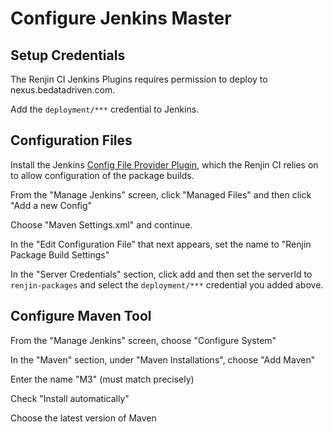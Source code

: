 
# Configure Jenkins Master


## Setup Credentials

The Renjin CI Jenkins Plugins requires permission to deploy to nexus.bedatadriven.com. 

Add the `deployment/***` credential to Jenkins.


## Configuration Files

Install the Jenkins [Config File Provider Plugin](https://wiki.jenkins-ci.org/display/JENKINS/Config+File+Provider+Plugin),
which the Renjin CI relies on to allow configuration of the package builds.

From the "Manage Jenkins" screen, click "Managed Files" and then click "Add a new Config"

Choose "Maven Settings.xml" and continue.

In the "Edit Configuration File" that next appears, set the name to "Renjin Package Build Settings"

In the "Server Credentials" section, click add and then set the serverId to `renjin-packages` and select
the `deployment/***` credential you added above.

## Configure Maven Tool


From the "Manage Jenkins" screen, choose "Configure System" 

In the "Maven" section, under "Maven Installations", choose "Add Maven"

Enter the name "M3" (must match precisely)

Check "Install automatically"

Choose the latest version of Maven


